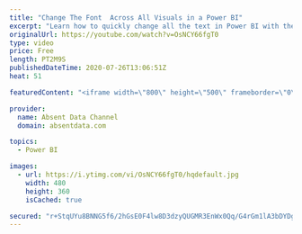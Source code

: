```yaml
---
title: "Change The Font  Across All Visuals in a Power BI"
excerpt: "Learn how to quickly change all the text in Power BI with the theme options in Power BI"
originalUrl: https://youtube.com/watch?v=OsNCY66fgT0
type: video
price: Free
length: PT2M9S
publishedDateTime: 2020-07-26T13:06:51Z
heat: 51

featuredContent: "<iframe width=\"800\" height=\"500\" frameborder=\"0\" src=\"https://www.youtube.com/embed/OsNCY66fgT0\" allow=\"accelerometer; autoplay; encrypted-media; gyroscope; picture-in-picture\" allowfullscreen></iframe>"

provider:
  name: Absent Data Channel
  domain: absentdata.com

topics:
  - Power BI

images:
  - url: https://i.ytimg.com/vi/OsNCY66fgT0/hqdefault.jpg
    width: 480
    height: 360
    isCached: true

secured: "r+StqUYu8BNNG5f6/2hGsE0F4lw8D3dzyQUGMR3EnWx0Qq/G4rGm1lA3bDYDgJ1P6aewazD5D8cmiexwqELRM53rX6XpHWOdhEFh6hTJgMYOR5QtdF+uWhzRL/WexYTU/3CFjALRf1tPCCM2VsuDXZ6Nf+JJJyYJlSIhHXin17ZNMWgmPz6a1xxLh/z4BJvEOr88Vzfuw7K10zYCVWXKl0+nJDL/7YEEcZZin+1/PSgX/EBDKHA05x8wgz2w7FW8HKbRPnZG2paQIiYho/d6P6Wq9jA04KsQs6fYnU0bK1B0aWAehexUDrjUeQN7YY8NvBxqFlOzjvwq+QQjXva0PMOn/sZbjOzJVOHZ7RXMcBDoo7ewNNZS3m954ZbEC+L/B2XfxLrf5pvnquHY6JaRHfR0qprGwKQ8aOKULuK2pZk=;O5Heg/lTyjQCR2hQSLDWIg=="
---
```


